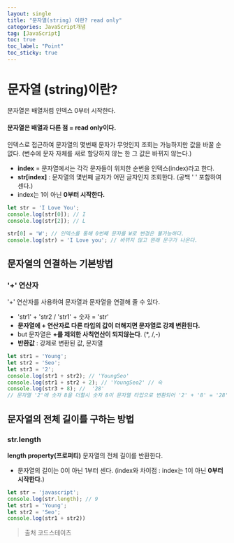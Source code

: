 ```yaml
---
layout: single
title: "문자열(string) 이란? read only"
categories: JavaScript개념
tag: [JavaScript]
toc: true 
toc_label: "Point"
toc_sticky: true
---
```


# 문자열 (string)이란?

문자열은 배열처럼 인덱스 0부터 시작한다.  

#### 문자열은 배열과 다른 점 = read only이다.
인덱스로 접근하여 문자열의 몇번째 문자가 무엇인지 조회는 가능하지만 값을 바꿀 순 없다. 
(변수에 문자 자체를 새로 할당하지 않는 한 그 값은 바뀌지 않는다.)

- **index** = 문자열에서는 각각 문자들이 위치한 순번을 인덱스(index)라고 한다.
- **str[index]** :  문자열의 몇번째 글자가 어떤 글자인지 조회한다. (공백 ' ' 포함하여 센다.)
- index는 1이 아닌 **0부터 시작한다.**
```jsx
let str = 'I Love You';
console.log(str[0]); // I 
console.log(str[2]); // L

str[0] = 'W'; // 인덱스를 통해 0번째 문자를 W로 변경은 불가능하다.
console.log(str) = 'I Love you'; // 바뀌지 않고 원래 문구가 나온다.
```
## 문자열의 연결하는 기본방법

### '+' 연산자

'+' 연산자를 사용하여 문자열과 문자열을 연결해 줄 수 있다.

- 'str1' + 'str2  / 'str1' + 숫자  = 'str'
- **문자열에  + 연산자로 다른 타입의 값이 더해지면 문자열로 강제 변환된다.**
- but 문자열은 **+를 제외한 사칙연산이 되지않는다**. (*, /,-)
- **반환값** : 강제로 변환된 값, 문자열

```js
let str1 = 'Young';
let str2 = 'Seo';
let str3 = '2';
console.log(str1 + str2); // 'YoungSeo'
console.log(str1 + str2 + 2); // 'YoungSeo2' // 숙
console.log(str3 + 8); //  '28' 
// 문자열 '2'에 숫자 8을 더할시 숫자 8이 문자열 타입으로 변환되어 '2' + '8' = '28' 
```
## 문자열의 전체 길이를 구하는 방법

### str.length

**length property(프로퍼티)** 문자열의 전체 길이를 반환한다.
- 문자열의 길이는 0이 아닌 1부터 센다. (index와 차이점 : index는 1이 아닌 **0부터 시작한다.**)
```jsx
let str = 'javascript';
console.log(str.length); // 9 
let str1 = 'Young';
let str2 = 'Seo';
console.log(str1 + str2))
```

> 출처
> 코드스테이츠
